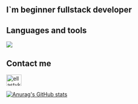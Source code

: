 ## I`m beginner fullstack developer

## Languages and tools

<!-- ![Python](https://img.shields.io/badge/-Python-090909?style=for-the-badge&logo=Python&logoColor=00648B)
![HTML](https://img.shields.io/badge/-HTML-090909?style=for-the-badge&logo=Html&logoColor=00648B)
![CSS](https://img.shields.io/badge/-CSS-090909?style=for-the-badge&logo=css&logoColor=00648B)
![JavaScript](https://img.shields.io/badge/-JavaScript-090909?style=for-the-badge&logo=JavaScript&logoColor=E9D54D)
![jQuery](https://img.shields.io/badge/-jQuery-090909?style=for-the-badge&logo=jQuery&logoColor=00648B)
![Sql](https://img.shields.io/badge/-Sql-090909?style=for-the-badge&logo=mysql&logoColor=00648B)
![C++](https://img.shields.io/badge/-C++-090909?style=for-the-badge&logo=C%2b%2b&logoColor=6296CC)
![C](https://img.shields.io/badge/-C-090909?style=for-the-badge&logo=C&logoColor=6296CC) -->
<a alt='Python' src='https://www.w3schools.com/python/default.asp'><img src='https://juststickers.in/wp-content/uploads/2013/06/Python.jpg'></a>

## Contact me
<p align="left">
<a href="https://t.me/ellastyko" target="blank"><img align="center" src="https://cdn.jsdelivr.net/npm/simple-icons@v4/icons/telegram.svg" alt="ellastyko" height="30" width="40" /></a>
</p>

[![Anurag's GitHub stats](https://github-readme-stats.vercel.app/api?username=ellastyko&theme=tokyonight)](https://github.com/anuraghazra/github-readme-stats)